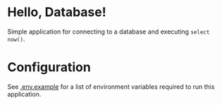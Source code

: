 # Hello, Database!

Simple application for connecting to a database and executing `select now()`.

# Configuration

See [.env.example](.env.example) for a list of environment variables required to run this application.
